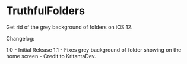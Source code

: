 # TruthfulFolders
Get rid of the grey background of folders on iOS 12.

Changelog:

1.0 - Initial Release
1.1 - Fixes grey background of folder showing on the home screen - Credit to KritantaDev.
